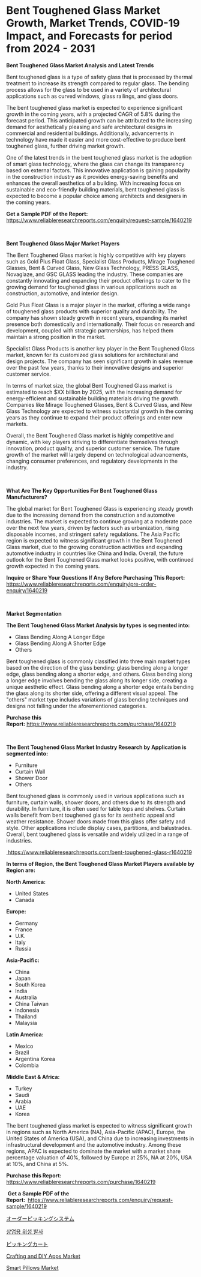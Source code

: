 <p><h1>Bent Toughened Glass Market Growth, Market Trends, COVID-19 Impact, and Forecasts for period from 2024 - 2031</h1></p><p><strong>Bent Toughened Glass Market Analysis and Latest Trends</strong></p>
<p><p>Bent toughened glass is a type of safety glass that is processed by thermal treatment to increase its strength compared to regular glass. The bending process allows for the glass to be used in a variety of architectural applications such as curved windows, glass railings, and glass doors.</p><p>The bent toughened glass market is expected to experience significant growth in the coming years, with a projected CAGR of 5.8% during the forecast period. This anticipated growth can be attributed to the increasing demand for aesthetically pleasing and safe architectural designs in commercial and residential buildings. Additionally, advancements in technology have made it easier and more cost-effective to produce bent toughened glass, further driving market growth.</p><p>One of the latest trends in the bent toughened glass market is the adoption of smart glass technology, where the glass can change its transparency based on external factors. This innovative application is gaining popularity in the construction industry as it provides energy-saving benefits and enhances the overall aesthetics of a building. With increasing focus on sustainable and eco-friendly building materials, bent toughened glass is expected to become a popular choice among architects and designers in the coming years.</p></p>
<p><strong>Get a Sample PDF of the Report:&nbsp;</strong> <a href="https://www.reliableresearchreports.com/enquiry/request-sample/1640219">https://www.reliableresearchreports.com/enquiry/request-sample/1640219</a></p>
<p>&nbsp;</p>
<p><strong>Bent Toughened Glass Major Market Players</strong></p>
<p><p>The Bent Toughened Glass market is highly competitive with key players such as Gold Plus Float Glass, Specialist Glass Products, Mirage Toughened Glasses, Bent & Curved Glass, New Glass Technology, PRESS GLASS, Novaglaze, and GSC GLASS leading the industry. These companies are constantly innovating and expanding their product offerings to cater to the growing demand for toughened glass in various applications such as construction, automotive, and interior design.</p><p>Gold Plus Float Glass is a major player in the market, offering a wide range of toughened glass products with superior quality and durability. The company has shown steady growth in recent years, expanding its market presence both domestically and internationally. Their focus on research and development, coupled with strategic partnerships, has helped them maintain a strong position in the market.</p><p>Specialist Glass Products is another key player in the Bent Toughened Glass market, known for its customized glass solutions for architectural and design projects. The company has seen significant growth in sales revenue over the past few years, thanks to their innovative designs and superior customer service.</p><p>In terms of market size, the global Bent Toughened Glass market is estimated to reach $XX billion by 2025, with the increasing demand for energy-efficient and sustainable building materials driving the growth. Companies like Mirage Toughened Glasses, Bent & Curved Glass, and New Glass Technology are expected to witness substantial growth in the coming years as they continue to expand their product offerings and enter new markets.</p><p>Overall, the Bent Toughened Glass market is highly competitive and dynamic, with key players striving to differentiate themselves through innovation, product quality, and superior customer service. The future growth of the market will largely depend on technological advancements, changing consumer preferences, and regulatory developments in the industry.</p></p>
<p>&nbsp;</p>
<p><strong>What Are The Key Opportunities For Bent Toughened Glass Manufacturers?</strong></p>
<p><p>The global market for Bent Toughened Glass is experiencing steady growth due to the increasing demand from the construction and automotive industries. The market is expected to continue growing at a moderate pace over the next few years, driven by factors such as urbanization, rising disposable incomes, and stringent safety regulations. The Asia Pacific region is expected to witness significant growth in the Bent Toughened Glass market, due to the growing construction activities and expanding automotive industry in countries like China and India. Overall, the future outlook for the Bent Toughened Glass market looks positive, with continued growth expected in the coming years.</p></p>
<p><strong>Inquire or Share Your Questions If Any Before Purchasing This Report:</strong> <a href="https://www.reliableresearchreports.com/enquiry/pre-order-enquiry/1640219">https://www.reliableresearchreports.com/enquiry/pre-order-enquiry/1640219</a></p>
<p>&nbsp;</p>
<p><strong>Market Segmentation</strong></p>
<p><strong>The Bent Toughened Glass Market Analysis by types is segmented into:</strong></p>
<p><ul><li>Glass Bending Along A Longer Edge</li><li>Glass Bending Along A Shorter Edge</li><li>Others</li></ul></p>
<p><p>Bent toughened glass is commonly classified into three main market types based on the direction of the glass bending: glass bending along a longer edge, glass bending along a shorter edge, and others. Glass bending along a longer edge involves bending the glass along its longer side, creating a unique aesthetic effect. Glass bending along a shorter edge entails bending the glass along its shorter side, offering a different visual appeal. The "others" market type includes variations of glass bending techniques and designs not falling under the aforementioned categories.</p></p>
<p><strong>Purchase this Report:&nbsp;</strong><a href="https://www.reliableresearchreports.com/purchase/1640219">https://www.reliableresearchreports.com/purchase/1640219</a></p>
<p>&nbsp;</p>
<p><strong>The Bent Toughened Glass Market Industry Research by Application is segmented into:</strong></p>
<p><ul><li>Furniture</li><li>Curtain Wall</li><li>Shower Door</li><li>Others</li></ul></p>
<p><p>Bent toughened glass is commonly used in various applications such as furniture, curtain walls, shower doors, and others due to its strength and durability. In furniture, it is often used for table tops and shelves. Curtain walls benefit from bent toughened glass for its aesthetic appeal and weather resistance. Shower doors made from this glass offer safety and style. Other applications include display cases, partitions, and balustrades. Overall, bent toughened glass is versatile and widely utilized in a range of industries.</p></p>
<p><a href="https://www.reliableresearchreports.com/bent-toughened-glass-r1640219">&nbsp;https://www.reliableresearchreports.com/bent-toughened-glass-r1640219</a></p>
<p><strong>In terms of Region, the Bent Toughened Glass Market Players available by Region are:</strong></p>
<p>
    <p> <strong> North America: </strong>
        <ul>
            <li>United States</li>
            <li>Canada</li>
        </ul>
        </p> 
    <p> <strong> Europe: </strong>
        <ul>
            <li>Germany</li>
            <li>France</li>
            <li>U.K.</li>
            <li>Italy</li>
            <li>Russia</li>
        </ul>
        </p> 
    <p> <strong> Asia-Pacific: </strong>
        <ul>
            <li>China</li>
            <li>Japan</li>
            <li>South Korea</li>
            <li>India</li>
            <li>Australia</li>
            <li>China Taiwan</li>
            <li>Indonesia</li>
            <li>Thailand</li>
            <li>Malaysia</li>
        </ul>
        </p> 
    <p> <strong> Latin America: </strong>
        <ul>
            <li>Mexico</li>
            <li>Brazil</li>
            <li>Argentina Korea</li>
            <li>Colombia</li>
        </ul>
        </p> 
    <p> <strong> Middle East & Africa: </strong>
        <ul>
            <li>Turkey</li>
            <li>Saudi</li>
            <li>Arabia</li>
            <li>UAE</li>
            <li>Korea</li>
        </ul>
    </p>
    </p>
<p><p>The bent toughened glass market is expected to witness significant growth in regions such as North America (NA), Asia-Pacific (APAC), Europe, the United States of America (USA), and China due to increasing investments in infrastructural development and the automotive industry. Among these regions, APAC is expected to dominate the market with a market share percentage valuation of 40%, followed by Europe at 25%, NA at 20%, USA at 10%, and China at 5%.</p></p>
<p><strong>Purchase this Report: </strong><a href="https://www.reliableresearchreports.com/purchase/1640219">https://www.reliableresearchreports.com/purchase/1640219</a></p>
<p>&nbsp;<strong>Get a Sample PDF of the Report:&nbsp;&nbsp;</strong><a href="https://www.reliableresearchreports.com/enquiry/request-sample/1640219">https://www.reliableresearchreports.com/enquiry/request-sample/1640219</a></p>
<p><strong></strong></p>
<p><p><a href="https://github.com/andrade7361/Market-Research-Report-List-1/blob/main/128741856693.md">オーダーピッキングシステム</a></p><p><a href="https://github.com/darrellockm3ytan895656/Market-Research-Report-List-1/blob/main/472808155017.md">상업용 위성 발사</a></p><p><a href="https://github.com/RaeJenkins1952/Market-Research-Report-List-1/blob/main/123857156694.md">ピッキングカート</a></p><p><a href="https://github.com/HarmonyBogan1944/Market-Research-Report-List-1/blob/main/crafting-and-diy-apps-market.md">Crafting and DIY Apps Market</a></p><p><a href="https://www.linkedin.com/pulse/smart-pillows-market-size-reveals-best-marketing-channels-znrge">Smart Pillows Market</a></p></p>